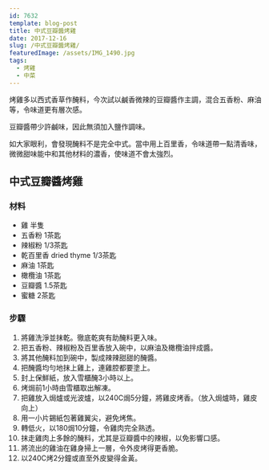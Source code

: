 ```yaml
---
id: 7632
template: blog-post
title: 中式豆瓣醬烤雞
date: 2017-12-16
slug: /中式豆瓣醬烤雞/
featuredImage: /assets/IMG_1490.jpg
tags:
  - 烤雞
  - 中菜
---
```


烤雞多以西式香草作醃料，今次試以鹹香微辣的豆瓣醬作主調，混合五香粉、麻油等，令味道更有層次感。

豆瓣醬帶少許鹹味，因此無須加入鹽作調味。

如大家眼利，會發現醃料不是完全中式。當中用上百里香，令味道帶一點清香味，微微甜味能中和其他材料的濃香，使味道不會太強烈。

## 中式豆瓣醬烤雞

### 材料
- 雞 半隻
- 五香粉 1茶匙
- 辣椒粉 1/3茶匙
- 乾百里香 dried thyme 1/3茶匙
- 麻油 1茶匙
- 橄欖油 1茶匙
- 豆瓣醬 1.5茶匙
- 蜜糖 2茶匙

### 步驟
1. 將雞洗淨並抹乾。徹底乾爽有助醃料更入味。
2. 把五香粉、辣椒粉及百里香放入碗中，以麻油及橄欖油拌成醬。
3. 將其他醃料加到碗中，製成辣辣甜甜的醃醬。
4. 把醃醬均勻地抹上雞上，連雞腔都要塗上。
5. 封上保鮮紙，放入雪櫃醃3小時以上。
6. 烤焗前1小時由雪櫃取出解凍。
7. 把雞放入焗爐或光波爐，以240C焗5分鐘，將雞皮烤香。（放入焗爐時，雞皮向上）
8. 用一小片錫紙包著雞翼尖，避免烤焦。
9. 轉低火，以180焗10分鐘，令雞肉完全熟透。
10. 抹走雞肉上多餘的醃料，尤其是豆瓣醬中的辣椒，以免影響口感。
11. 將流出的雞油在雞身掃上一層，令外皮烤得更香脆。
12. 以240C烤2分鐘或直至外皮變得金黃。